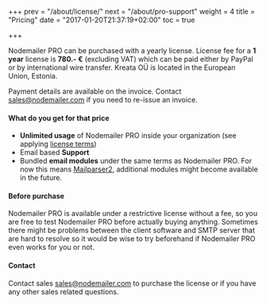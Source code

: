 +++
prev = "/about/license/"
next = "/about/pro-support"
weight = 4
title = "Pricing"
date = "2017-01-20T21:37:19+02:00"
toc = true

+++

Nodemailer PRO can be purchased with a yearly license. License fee for a **1 year** license is **780.- €** (excluding VAT) which can be paid either by PayPal or by international wire transfer. Kreata OÜ is located in the European Union, Estonia.

Payment details are available on the invoice. Contact [sales@nodemailer.com](mailto:sales@nodemailer.com) if you need to re-issue an invoice.

#### What do you get for that price

  * **Unlimited usage** of Nodemailer PRO inside your organization (see applying [license terms](/COMM-LICENSE))
  * Email based **Support**
  * Bundled **email modules** under the same terms as Nodemailer PRO. For now this means [Mailparser2](https://www.npmjs.com/package/@nodemailer/mailparser2), additional modules might become available in the future.

#### Before purchase

Nodemailer PRO is available under a restrictive license without a fee, so you are free to test Nodemailer PRO before actually buying anything. Sometimes there might be problems between the client software and SMTP server that are hard to resolve so it would be wise to try beforehand if Nodemailer PRO even works for you or not.

#### Contact

Contact sales [sales@nodemailer.com](mailto:sales@nodemailer.com) to purchase the license or if you have any other sales related questions.
